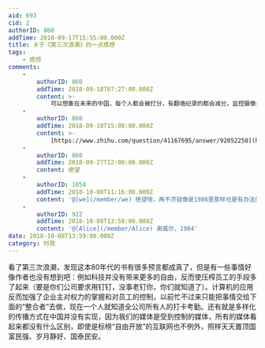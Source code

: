 ```yaml
---
aid: 693
cid: 2
authorID: 860
addTime: 2018-09-17T15:55:00.000Z
title: 关于《第三次浪潮》的一点感想
tags:
    - 感想
comments:
    -
        authorID: 860
        addTime: 2018-09-18T07:27:00.000Z
        content: >-
            可以想象在未来的中国，每个人都会被打分，有翻墙纪录的都会减分，监控摄像头会无处不在，老大哥永远会看着你，每个人都会被跟踪，科技的应用会让你们无处可躲。
    -
        authorID: 860
        addTime: 2018-09-18T15:08:00.000Z
        content: >-
            [https://www.zhihu.com/question/41167695/answer/92052250](https://www.zhihu.com/question/41167695/answer/92052250)
    -
        authorID: 860
        addTime: 2018-09-27T12:00:00.000Z
        content: 绝望
    -
        authorID: 1054
        addTime: 2018-10-08T11:16:00.000Z
        content: '@[we](/member/we) 绝望啥，再不济就像是1986里那样也是有办法的啊'
    -
        authorID: 922
        addTime: 2018-10-08T13:59:00.000Z
        content: '@[Alice](/member/Alice) 奥威尔，1984'
date: 2018-10-08T13:59:00.000Z
category: 时政
---
```


看了第三次浪潮，发现这本80年代的书有很多预言都成真了，但是有一些事情好像作者也没有想到吧：例如科技并没有带来更多的自由，反而使压榨员工的手段多了起来（要是你们公司要求用钉钉，没事老钉你，你们就知道了）。计算机的应用反而加强了企业主对权力的掌握和对员工的控制，以前忙不过来只能把事情交给下面的“整合者”去做，现在一个人就知道全公司所有人的打卡考勤。还有就是多样化的传播方式在中国并没有实现，因为我们的媒体是受到控制的媒体，所有的媒体看起来都没有什么区别，即使是标榜“自由开放”的互联网也不例外，照样天天置顶国富民强、岁月静好、国泰民安。

